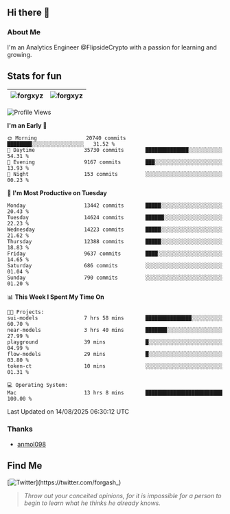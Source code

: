 ## Hi there 👋

### About Me

I'm an Analytics Engineer @FlipsideCrypto with a passion for learning and growing.
  
## Stats for fun

| <img align="center" src="https://github-readme-streak-stats.herokuapp.com/?user=forgxyz&theme=tokyonight" alt="forgxyz" /> | <img align="center" src="https://github-readme-stats.vercel.app/api?username=forgxyz&theme=tokyonight&show_icons=true" alt="forgxyz" /> |
| ------------- |------------- |


<!--START_SECTION:waka-->
![Profile Views](http://img.shields.io/badge/Profile%20Views-0-blue)

**I'm an Early 🐤** 

```text
🌞 Morning                20740 commits       ████████░░░░░░░░░░░░░░░░░   31.52 % 
🌆 Daytime                35730 commits       ██████████████░░░░░░░░░░░   54.31 % 
🌃 Evening                9167 commits        ███░░░░░░░░░░░░░░░░░░░░░░   13.93 % 
🌙 Night                  153 commits         ░░░░░░░░░░░░░░░░░░░░░░░░░   00.23 % 
```
📅 **I'm Most Productive on Tuesday** 

```text
Monday                   13442 commits       █████░░░░░░░░░░░░░░░░░░░░   20.43 % 
Tuesday                  14624 commits       ██████░░░░░░░░░░░░░░░░░░░   22.23 % 
Wednesday                14223 commits       █████░░░░░░░░░░░░░░░░░░░░   21.62 % 
Thursday                 12388 commits       █████░░░░░░░░░░░░░░░░░░░░   18.83 % 
Friday                   9637 commits        ████░░░░░░░░░░░░░░░░░░░░░   14.65 % 
Saturday                 686 commits         ░░░░░░░░░░░░░░░░░░░░░░░░░   01.04 % 
Sunday                   790 commits         ░░░░░░░░░░░░░░░░░░░░░░░░░   01.20 % 
```


📊 **This Week I Spent My Time On** 

```text
🐱‍💻 Projects: 
sui-models               7 hrs 58 mins       ███████████████░░░░░░░░░░   60.70 % 
near-models              3 hrs 40 mins       ███████░░░░░░░░░░░░░░░░░░   27.99 % 
playground               39 mins             █░░░░░░░░░░░░░░░░░░░░░░░░   04.99 % 
flow-models              29 mins             █░░░░░░░░░░░░░░░░░░░░░░░░   03.80 % 
token-ct                 10 mins             ░░░░░░░░░░░░░░░░░░░░░░░░░   01.31 % 

💻 Operating System: 
Mac                      13 hrs 8 mins       █████████████████████████   100.00 % 
```


 Last Updated on 14/08/2025 06:30:12 UTC
<!--END_SECTION:waka-->

### Thanks
 - [anmol098](https://github.com/anmol098/waka-readme-stats/)
  
## Find Me
[![Twitter](https://img.shields.io/twitter/url/https/twitter.com/forgash_.svg?style=social&label=Follow%20%40forgash_)](https://twitter.com/forgash_)


> *Throw out your conceited opinions, for it is impossible for a person to begin to learn what he thinks he already knows.* 
